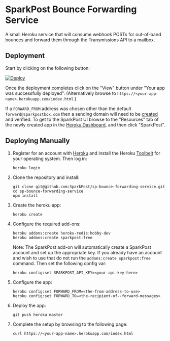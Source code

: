 SparkPost Bounce Forwarding Service
===================================

A small Heroku service that will consume webhook POSTs for out-of-band
bounces and forward them through the Transmissions API to a mailbox.

Deployment
----------

Start by clicking on the following button:

[![Deploy](https://www.herokucdn.com/deploy/button.svg)](https://heroku.com/deploy?template=https://github.com/SparkPost/sp-bounce-forwarding-service)

Once the deployment completes click on the "View" button under "Your app
was successfully deployed". (Alternatively browse to
`https://<your-app-name>.herokuapp.com/index.html`.)

If a `FORWARD_FROM` address was chosen other than the default
`forward@sparkpostbox.com` then a sending domain will need to be
[created](https://support.sparkpost.com/customer/portal/articles/1933318)
and verified. To get to the SparkPost UI browse to the "Resources" tab
of the newly created app in the [Heroku
Dashboard](https://dashboard.heroku.com/apps), and then click
"SparkPost".

Deploying Manually
------------------

1.  Register for an account with [Heroku](https://signup.heroku.com) and
    install the Heroku [Toolbelt](https://toolbelt.heroku.com) for your
    operating system. Then log in:

        heroku login

2.  Clone the repository and install:

        git clone git@github.com:SparkPost/sp-bounce-forwarding-service.git
        cd sp-bounce-forwarding-service
        npm install

3.  Create the heroku app:

        heroku create

4.  Configure the required add-ons:

        heroku addons:create heroku-redis:hobby-dev
        heroku addons:create sparkpost:free

    Note: The SparkPost add-on will automatically create a SparkPost
    account and set up the appropriate key. If you already have an
    account and wish to use that do not run the
    `addons:create sparkpost:free` command. Then set the following
    config var:

        heroku config:set SPARKPOST_API_KEY=<your-api-key-here>

5.  Configure the app:

        heroku config:set FORWARD_FROM=<the-from-address-to-use>
        heroku config:set FORWARD_TO=<the-recipient-of--forward-messages>

6.  Deploy the app:

        git push heroku master

7.  Complete the setup by browsing to the following page:

        curl https://<your-app-name>.herokuapp.com/index.html


